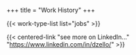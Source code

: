 +++
title = "Work History"
+++

{{< work-type-list list="jobs" >}}

{{< centered-link "see more on LinkedIn..." "https://www.linkedin.com/in/dzello/" >}}
